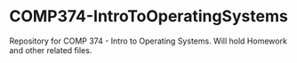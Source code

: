 # COMP374-IntroToOperatingSystems

Repository for COMP 374 - Intro to Operating Systems.
Will hold Homework and other related files.

